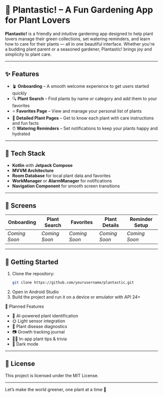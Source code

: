 # 🌿 Plantastic! – A Fun Gardening App for Plant Lovers

**Plantastic!** is a friendly and intuitive gardening app designed to help plant lovers manage their green collections, set watering reminders, and learn how to care for their plants — all in one beautiful interface. Whether you're a budding plant parent or a seasoned gardener, Plantastic! brings joy and simplicity to plant care.

---

## ✨ Features

- 🪴 **Onboarding** – A smooth welcome experience to get users started quickly  
- 🔍 **Plant Search** – Find plants by name or category and add them to your favorites  
- ⭐ **Favorites Page** – View and manage your personal list of plants  
- 📖 **Detailed Plant Pages** – Get to know each plant with care instructions and fun facts  
- ⏰ **Watering Reminders** – Set notifications to keep your plants happy and hydrated  

---

## 🧩 Tech Stack

- **Kotlin** with **Jetpack Compose**  
- **MVVM Architecture**  
- **Room Database** for local plant data and favorites  
- **WorkManager** or **AlarmManager** for notifications  
- **Navigation Component** for smooth screen transitions  

---

## 📱 Screens

| Onboarding | Plant Search | Favorites | Plant Details | Reminder Setup |
|------------|--------------|-----------|----------------|----------------|
| *Coming Soon* | *Coming Soon* | *Coming Soon* | *Coming Soon* | *Coming Soon* |

---

## 🚀 Getting Started

1. Clone the repository:
   ```bash
   git clone https://github.com/yourusername/plantastic.git
2. Open in Android Studio
3.	Build the project and run it on a device or emulator with API 24+

🔮 Planned Features
- 	📸 AI-powered plant identification
-   🌞 Light sensor integration
-   🦠 Plant disease diagnostics
-   📷 Growth tracking journal
-   🧑‍🏫 In-app plant tips & trivia
-   🌙 Dark mode

---

## 📜 License

This project is licensed under the MIT License.

---

Let’s make the world greener, one plant at a time 🌱
